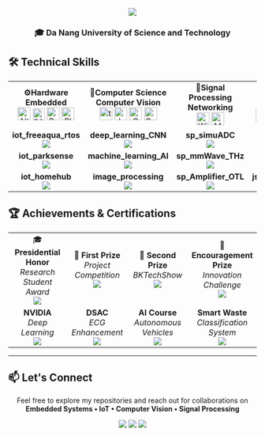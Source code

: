<p align="center">
  <img src="https://readme-typing-svg.herokuapp.com/?font=Righteous&size=35&center=true&vCenter=true&width=500&height=70&duration=4000&lines=Hi+There!+👋;I'm+Ba+Thanh;Electronics+Engineer" />
</p>

<h3 align="center">🎓 Da Nang University of Science and Technology</h3>


## 🛠️ Technical Skills

<div align="left">
<table width="100%">
  <colgroup>
    <col width="25%"><col width="22%"><col width="25%"><col width="28%">
  </colgroup>

  <!-- Row 1: SKILLS -->
  <tr>
    <td align="center">
      <b> ⚙️Hardware<br/>Embedded</b><br/>
      <img src="https://cdn.simpleicons.org/altiumdesigner/A5915F" width="26" alt="Altium Designer"/>
      <img src="https://cdn.simpleicons.org/espressif/E7352C" width="24" alt="ESP32"/>
      <img src="https://cdn.simpleicons.org/circuitverse/1E5083" width="26" alt="Proteus"/>
      <img src="https://cdn.simpleicons.org/platformio/FF6600" width="26" alt="PlatformIO"/> 
    </td>
    <td align="center">
      <b> 🧠Computer Science<br/>Computer Vision</b><br/>
      <img src="https://cdn.simpleicons.org/tensorflow/FF6F00" width="26" alt="tensorflow"/>
      <img src="https://cdn.simpleicons.org/jupyter/F37626" width="26" alt="Jupyter"/>
      <img src="https://cdn.simpleicons.org/opencv/5C3EE8" width="26" alt="OpenCV"/>
      <img src="https://cdn.simpleicons.org/googlecolab/F9AB00" width="26" alt="Google Colab"/>
    </td>
    <td align="center">
      <b> 📡Signal Processing<br/>Networking</b><br/>
      <img src="https://cdn.simpleicons.org/wireshark/1679A7" width="26" alt="Wireshark"/>
      <img src="https://cdn.simpleicons.org/mqtt/660066" width="26" alt="MQTT"/>
    </td>
    <td align="center">
      <b> 🛰️Software<br/>Algorithm</b><br/>
      <img src="https://cdn.simpleicons.org/docker/2496ED" width="26" alt="Docker"/>
      <img src="https://cdn.simpleicons.org/linux/FCC624" width="26" alt="Linux"/>
      <img src="https://cdn.simpleicons.org/nvidia/76B900" width="26" alt="Jetson Nano"/>
      <img src="https://cdn.simpleicons.org/git/F05032" width="26" alt="Git"/>
    </td>
  </tr>

  <!-- Row 2: PROJECT #1 -->
  <tr>
    <td align="center">
      <b>iot_freeaqua_rtos</b><br/>
      <a href="https://github.com/bathanh0309/iot_freeaqua_rtos">
        <img src="https://img.shields.io/badge/View-00C7B7?style=for-the-badge&logo=github&logoColor=white"/>
      </a>
    </td>
    <td align="center">
      <b>deep_learning_CNN</b><br/>
      <a href="https://github.com/bathanh0309/deep_learning_CNN">
        <img src="https://img.shields.io/badge/View-FF6F00?style=for-the-badge&logo=github&logoColor=white"/>
      </a>
    </td>
    <td align="center">
      <b>sp_simuADC</b><br/>
      <a href="https://github.com/bathanh0309/sp_simu_ADC">
        <img src="https://img.shields.io/badge/View-FF8C00?style=for-the-badge&logo=github&logoColor=white"/>
      </a>
    </td>
    <td align="center">
      <b>json_RRT</b><br/>
      <a href="https://github.com/bathanh0309/json_RRT">
        <img src="https://img.shields.io/badge/View-76B900?style=for-the-badge&logo=github&logoColor=white"/>
      </a>
    </td>
  </tr>

  <!-- Row 3: PROJECT #2 -->
  <tr>
    <td align="center">
      <b>iot_parksense</b><br/>
      <a href="https://github.com/bathanh0309/iot_parksense">
        <img src="https://img.shields.io/badge/View-4285F4?style=for-the-badge&logo=github&logoColor=white"/>
      </a>
    </td>
    <td align="center">
      <b>machine_learning_AI</b><br/>
      <a href="https://github.com/bathanh0309/machine_learning_AI">
        <img src="https://img.shields.io/badge/View-0078D7?style=for-the-badge&logo=github&logoColor=white"/>
      </a>
    </td>
    <td align="center">
      <b>sp_mmWave_THz</b><br/>
      <a href="https://github.com/bathanh0309/sp_mmWave_THz">
        <img src="https://img.shields.io/badge/View-6A1B9A?style=for-the-badge&logo=github&logoColor=white"/>
      </a>
    </td>
    <td align="center">
      &nbsp;
    </td>
  </tr>

  <!-- Row 4: PROJECT #3 -->
  <tr>
    <td align="center">
      <b>iot_homehub</b><br/>
      <a href="https://github.com/bathanh0309/iot_homehub">
        <img src="https://img.shields.io/badge/View-FF6F00?style=for-the-badge&logo=github&logoColor=white"/>
      </a>
    </td>
    <td align="center">
      <b>image_processing</b><br/>
      <a href="https://github.com/bathanh0309/image_processing">
        <img src="https://img.shields.io/badge/View-1f6feb?style=for-the-badge&logo=github&logoColor=white"/>
      </a>
    </td>
    <td align="center">
      <b>sp_Amplifier_OTL</b><br/>
      <a href="https://github.com/bathanh0309/sp_Amplifier_OTL">
        <img src="https://img.shields.io/badge/View-005BAC?style=for-the-badge&logo=github&logoColor=white"/>
      </a>
    </td>
    <td align="center">
      <b>json_Vision_Gate</b><br/>
      <a href="https://github.com/bathanh0309/json_Vision_Gate">
        <img src="https://img.shields.io/badge/View-4285F4?style=for-the-badge&logo=github&logoColor=white"/>
      </a>
    </td>
  </tr>

</table>
</div>


## 🏆 Achievements & Certifications
<div align="left">
<table width="100%">
  <colgroup>
    <col width="25%"><col width="25%"><col width="25%"><col width="25%">
  </colgroup>

  <!-- Row 1 -->
  <tr>
    <td align="center">
      🎓 <b>Presidential Honor</b><br/>
      <i>Research Student Award</i><br/>
      <a href="https://drive.google.com/file/d/1tr2x93TwjTtUAfHl8ggOcIgXE5LCZisv/view">
        <img src="https://img.shields.io/badge/View-4285F4?style=for-the-badge&logo=googledrive&logoColor=white"/>
      </a>
    </td>
    <td align="center">
      🥇 <b>First Prize</b><br/>
      <i>Project Competition</i><br/>
      <a href="https://drive.google.com/file/d/1iI_mmLu6SrupykpjnciBaJUs4rW604Rp/view">
        <img src="https://img.shields.io/badge/View-FFD700?style=for-the-badge&logo=googledrive&logoColor=white"/>
      </a>
    </td>
    <td align="center">
      🥈 <b>Second Prize</b><br/>
      <i>BKTechShow</i><br/>
      <a href="https://drive.google.com/file/d/1Nn8-F5u36uuBbKG1-ddfdwV_-vlJIkSc/view">
        <img src="https://img.shields.io/badge/View-C0C0C0?style=for-the-badge&logo=googledrive&logoColor=white"/>
      </a>
    </td>
    <td align="center">
      🥉<b>Encouragement Prize</b><br/>
      <i>Innovation Challenge</i><br/>
      <a href="https://drive.google.com/file/d/1_k1gOUejFIOUj8iQCzT4rLdRF-s7Xugo/view?usp=drive_link">
        <img src="https://img.shields.io/badge/View-1f6feb?style=for-the-badge&logo=googledrive&logoColor=white"/>
      </a>
    </td>
  </tr>

  <!-- Row 2 -->
  <tr>
    <td align="center">
      <b>NVIDIA</b><br/>
      <i>Deep Learning</i><br/>
      <a href="https://drive.google.com/file/d/1IS7MKVRLEAUrxG3UAmzJelLf3vWU4Bb1/view">
        <img src="https://img.shields.io/badge/View-76B900?style=for-the-badge&logo=nvidia&logoColor=white"/>
      </a>
    </td>
    <td align="center">
      <b>DSAC</b><br/>
      <i>ECG Enhancement</i><br/>
      <a href="https://drive.google.com/file/d/1GZvRcehhXUOCUiw5jLp3gS9lZ-kPk8T2/view">
        <img src="https://img.shields.io/badge/View-FF6B6B?style=for-the-badge&logo=googledrive&logoColor=white"/>
      </a>
    </td>
    <td align="center">
      <b>AI Course</b><br/>
      <i>Autonomous Vehicles</i><br/>
      <a href="https://drive.google.com/file/d/1NluBnhDf06USY6wm1r2R16zXldbwUppn/view">
        <img src="https://img.shields.io/badge/View-0A84FF?style=for-the-badge&logo=googledrive&logoColor=white"/>
      </a>
    </td>
    <td align="center">
      <b>Smart Waste</b><br/>
      <i>Classification System</i><br/>
      <a href="https://drive.google.com/file/d/16xMIXrvLCCrfZcEmQYMUcUV3Awe2gYDk/view">
        <img src="https://img.shields.io/badge/View-4CAF50?style=for-the-badge&logo=googledrive&logoColor=white"/>
      </a>
    </td>
  </tr>
</table>
</div>

---

## 📫 Let's Connect

<p align="center">
  Feel free to explore my repositories and reach out for collaborations on<br/>
  <b>Embedded Systems • IoT • Computer Vision • Signal Processing</b>
</p>

<p align="center">
  <a href="bathanh124ads@gmail.com"><img src="https://img.shields.io/badge/Email-D14836?style=for-the-badge&logo=gmail&logoColor=white"/></a>
  <a href="https://www.linkedin.com/in/bathanh0309"><img src="https://img.shields.io/badge/LinkedIn-0077B5?style=for-the-badge&logo=linkedin&logoColor=white"/></a>
  <a href="https://github.com/bathanh0309"><img src="https://img.shields.io/badge/GitHub-100000?style=for-the-badge&logo=github&logoColor=white"/></a>
</p>
